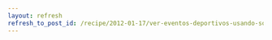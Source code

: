 ```yaml
---
layout: refresh
refresh_to_post_id: /recipe/2012-01-17/ver-eventos-deportivos-usando-sopcast-y-xbmc.html
---
```

